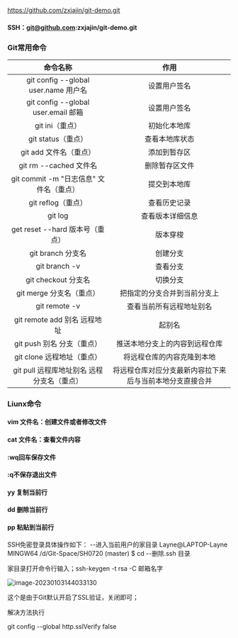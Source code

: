 https://github.com/zxjajin/git-demo.git

#### SSH：git@github.com:zxjajin/git-demo.git

### Git常用命令

|                  命令名称                  |                           作用                           |
| :----------------------------------------: | :------------------------------------------------------: |
|    git config --global user.name 用户名    |                       设置用户签名                       |
|    git config --global user.email 邮箱     |                       设置用户签名                       |
|              git ini（重点）               |                       初始化本地库                       |
|             git status（重点）             |                      查看本地库状态                      |
|           git add 文件名（重点）           |                       添加到暂存区                       |
|           git rm --cached 文件名           |                      删除暂存区文件                      |
|  git commit -m "日志信息" 文件名（重点）   |                       提交到本地库                       |
|             git reflog（重点）             |                       查看历史记录                       |
|                  git log                   |                     查看版本详细信息                     |
|      get reset --hard 版本号（重点）       |                         版本穿梭                         |
|             git branch 分支名              |                         创建分支                         |
|               git branch -v                |                         查看分支                         |
|            git checkout 分支名             |                         切换分支                         |
|          git merge 分支名（重点）          |               把指定的分支合并到当前分支上               |
|               git remote -v                |                 查看当前所有远程地址别名                 |
|        git remote add 别名 远程地址        |                          起别名                          |
|         git push 别名 分支（重点）         |              推送本地分支上的内容到远程仓库              |
|         git clone 远程地址（重点）         |                将远程仓库的内容克隆到本地                |
| git pull 远程库地址别名 远程分支名（重点） | 将远程仓库对应分支最新内容拉下来后与当前本地分支直接合并 |

### Liunx命令

#### vim 文件名：创建文件或者修改文件

#### cat 文件名：查看文件内容

#### :wq回车保存文件

#### :q不保存退出文件

#### yy 复制当前行

#### dd 删除当前行

#### pp 粘贴到当前行

SSH免密登录具体操作如下： --进入当前用户的家目录 Layne@LAPTOP-Layne MINGW64 /d/Git-Space/SH0720 (master) $ cd --删除.ssh 目录

家目录打开命令行输入；ssh-keygen -t rsa -C 邮箱名字

![image-20230103144033130](C:\Users\阿金\AppData\Roaming\Typora\typora-user-images\image-20230103144033130.png)

这个是由于Git默认开启了SSL验证，关闭即可；

解决方法执行

git config --global http.sslVerify false
